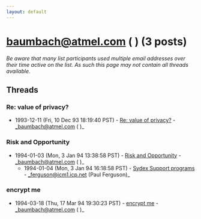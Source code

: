```yaml
---
layout: default
---
```


# baumbach@atmel.com ( ) (3 posts)

_Be aware that many list participants used multiple email addresses over their time active on the list. As such this page may not contain all threads available._

## Threads

### Re: value of privacy?
+ 1993-12-11 (Fri, 10 Dec 93 18:19:40 PST) - [Re: value of privacy?](/archive/1993/12/0494438cdfbfa0ea54900ec523014d006496c01e2b1178269fda92ed59b312de) - _baumbach@atmel.com ( )_

### Risk and Opportunity
+ 1994-01-03 (Mon, 3 Jan 94 13:38:58 PST) - [Risk and Opportunity](/archive/1994/01/e0fff108a0c0074c720d33a27fcdf93578d97b406942b2ac085adcb45ae225ad) - _baumbach@atmel.com ( )_
  + 1994-01-04 (Mon, 3 Jan 94 16:18:58 PST) - [Sydex Support programs](/archive/1994/01/2316a0099c43cc109c47a43e62853e28b9345d43cce11160f626cd8aa6704512) - _ferguson@icm1.icp.net (Paul Ferguson)_

### encrypt me
+ 1994-03-18 (Thu, 17 Mar 94 19:30:23 PST) - [encrypt me](/archive/1994/03/ac9edafcc171f2e6b7ba20a178c0684de7a13ee960d38e650087bb4007a282d4) - _baumbach@atmel.com ( )_

